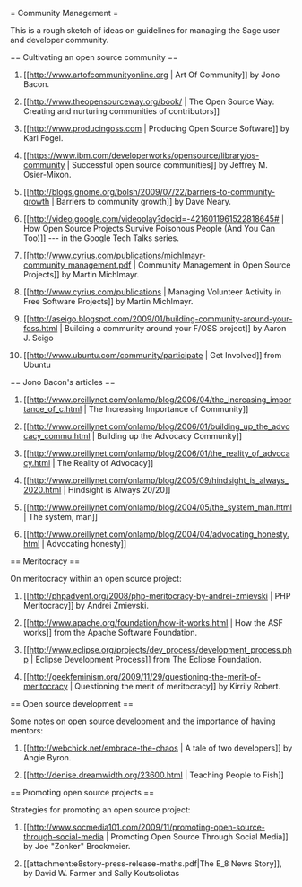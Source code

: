 = Community Management =

This is a rough sketch of ideas on guidelines for managing the Sage user and developer community.


== Cultivating an open source community ==

 1. [[http://www.artofcommunityonline.org | Art Of Community]] by Jono Bacon.
 
 1. [[http://www.theopensourceway.org/book/ | The Open Source Way: Creating and nurturing communities of contributors]]

 1. [[http://www.producingoss.com | Producing Open Source Software]] by Karl Fogel.

 1. [[https://www.ibm.com/developerworks/opensource/library/os-community | Successful open source communities]] by Jeffrey M. Osier-Mixon.
 
 1. [[http://blogs.gnome.org/bolsh/2009/07/22/barriers-to-community-growth | Barriers to community growth]] by Dave Neary.
 
 1. [[http://video.google.com/videoplay?docid=-4216011961522818645# | How Open Source Projects Survive Poisonous People (And You Can Too)]] --- in the Google Tech Talks series.
 
 1. [[http://www.cyrius.com/publications/michlmayr-community_management.pdf | Community Management in Open Source Projects]] by Martin Michlmayr.
 
 1. [[http://www.cyrius.com/publications | Managing Volunteer Activity in Free Software Projects]] by Martin Michlmayr.

 1. [[http://aseigo.blogspot.com/2009/01/building-community-around-your-foss.html | Building a community around your F/OSS project]] by Aaron J. Seigo

 1. [[http://www.ubuntu.com/community/participate | Get Involved]] from Ubuntu


== Jono Bacon's articles ==

 1. [[http://www.oreillynet.com/onlamp/blog/2006/04/the_increasing_importance_of_c.html | The Increasing Importance of Community]]

 1. [[http://www.oreillynet.com/onlamp/blog/2006/01/building_up_the_advocacy_commu.html | Building up the Advocacy Community]]

 1. [[http://www.oreillynet.com/onlamp/blog/2006/01/the_reality_of_advocacy.html | The Reality of Advocacy]]

 1. [[http://www.oreillynet.com/onlamp/blog/2005/09/hindsight_is_always_2020.html | Hindsight is Always 20/20]]

 1. [[http://www.oreillynet.com/onlamp/blog/2004/05/the_system_man.html | The system, man]]

 1. [[http://www.oreillynet.com/onlamp/blog/2004/04/advocating_honesty.html | Advocating honesty]]


== Meritocracy ==

On meritocracy within an open source project:

 1. [[http://phpadvent.org/2008/php-meritocracy-by-andrei-zmievski | PHP Meritocracy]] by Andrei Zmievski.
 
 1. [[http://www.apache.org/foundation/how-it-works.html | How the ASF works]] from the Apache Software Foundation.
 
 1. [[http://www.eclipse.org/projects/dev_process/development_process.php | Eclipse Development Process]] from The Eclipse Foundation.
 
 1. [[http://geekfeminism.org/2009/11/29/questioning-the-merit-of-meritocracy | Questioning the merit of meritocracy]] by Kirrily Robert.


== Open source development ==
 
Some notes on open source development and the importance of having mentors:

 1. [[http://webchick.net/embrace-the-chaos | A tale of two developers]] by Angie Byron.
 
 1. [[http://denise.dreamwidth.org/23600.html | Teaching People to Fish]]
 

== Promoting open source projects ==

Strategies for promoting an open source project:

 1. [[http://www.socmedia101.com/2009/11/promoting-open-source-through-social-media | Promoting Open Source Through Social Media]] by Joe "Zonker" Brockmeier.

 1. [[attachment:e8story-press-release-maths.pdf|The E_8 News Story]], by David W. Farmer and Sally Koutsoliotas
